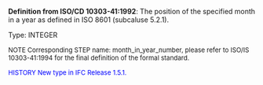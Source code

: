 ﻿**Definition from ISO/CD 10303-41:1992**: The position of the specified month in a year as defined in ISO 8601 (subcaluse 5.2.1).

Type: INTEGER

> <font size="-1">
  NOTE Corresponding STEP name: month_in_year_number, please refer to ISO/IS 10303-41:1994
  for the final definition of the formal standard.
</font>

> <font size="-1" color="#0000FF">
  HISTORY New type in IFC Release 1.5.1.
</font>
